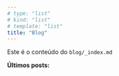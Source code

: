```yaml
---
# type: "list"
# kind: "list"
# template: "list"
title: "Blog"
---
```


Este é o conteúdo do <code>blog/_index.md</code>
<p><b>Últimos posts:</b></p>